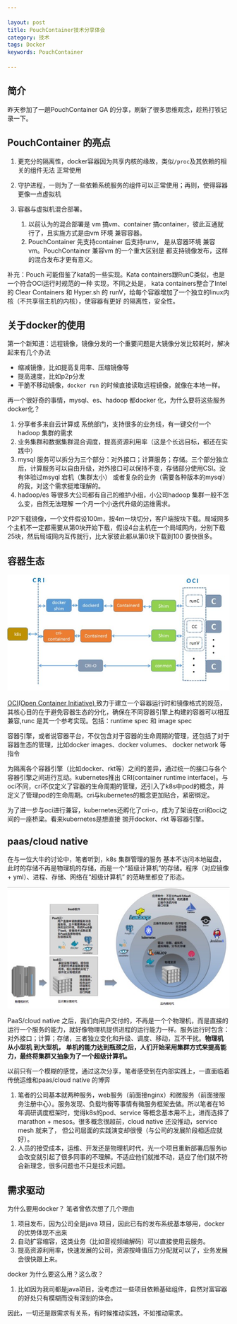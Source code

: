 ```yaml
---

layout: post
title: PouchContainer技术分享体会
category: 技术
tags: Docker
keywords: PouchContainer

---
```



## 简介

昨天参加了一趟PouchContainer GA 的分享，刷新了很多思维观念，趁热打铁记录一下。

## PouchContainer 的亮点

1. 更充分的隔离性，docker容器因为共享内核的缘故，类似`/proc`及其依赖的相关的组件无法 正常使用
2. 守护进程，一则为了一些依赖系统服务的组件可以正常使用；再则，使得容器 更像一点虚拟机
3. 容器与虚拟机混合部署。

	1. 以前认为的混合部署是 vm 搞vm、container 搞container，彼此互通就行了，且实施方式是由vm 环境 兼容容器。	
	2. PouchContainer 先支持container 后支持runv， 是从容器环境 兼容vm。PouchContainer 兼容vm 的一个重大区别是 都支持镜像发布，这样的混合发布才更有意义。

补充：Pouch 可能借鉴了kata的一些实现。Kata containers跟RunC类似，也是一个符合OCI运行时规范的一种 实现，不同之处是， kata containers整合了Intel的 Clear Containers 和 Hyper.sh 的 runV，给每个容器增加了一个独立的linux内核（不共享宿主机的内核），使容器有更好 的隔离性，安全性。

## 关于docker的使用

第一个新知道：远程镜像，镜像分发的一个重要问题是大镜像分发比较耗时，解决起来有几个办法

* 缩减镜像，比如提高复用率、压缩镜像等
* 提高速度，比如p2p分发
* 干脆不移动镜像，`docker run` 的时候直接读取远程镜像，就像在本地一样。

再一个很好奇的事情，mysql、es、hadoop 都docker 化，为什么要将这些服务docker化？

1. 分享者多来自云计算或 系统部门，支持很多的业务线，有一键交付一个hadoop 集群的需求
2. 业务集群和数据集群混合调度，提高资源利用率（这是个长远目标，都还在实践中）
3. mysql 服务可以拆分为三个部分：对外接口；计算服务；存储。三个部分独立后，计算服务可以自由升级，对外接口可以保持不变，存储部分使用CSI。没有体验过msyql 宕机（集群太小） 或者复杂的业务（需要各种版本的mysql）的我，对这个需求挺难理解的。
4. hadoop/es 等很多大公司都有自己的维护小组，小公司hadoop 集群一般不怎么变，自然无法理解 一个月一个小迭代升级的运维需求。

P2P下载镜像，一个文件假设100m，按4m一块切分，客户端按块下载。局域网多个主机不一定都需要从第0块开始下载，假设4台主机在一个局域网内，分别下载25块，然后局域网内互传就行，比大家彼此都从第0块下载到100 要快很多。

## 容器生态

![](/public/upload/docker/container_eco.png)

[OCI(Open Container Initiative) ](https://www.opencontainers.org/) 致力于建立一个容器运行时和镜像格式的规范，其核心目的在于避免容器生态的分化，确保在不同容器引擎上构建的容器可以相互兼容,runc 是其一个参考实现。包括：runtime spec 和 image spec

容器引擎，或者说容器平台，不仅包含对于容器的生命周期的管理，还包括了对于容器生态的管理，比如docker images、docker volumes、 docker network 等指令

为隔离各个容器引擎（比如docker、rkt等）之间的差异，通过统一的接口与各个容器引擎之间进行互动。kubernetes推出 CRI(container runtime interface)。与oci不同，cri不仅定义了容器的生命周期的管理，还引入了k8s中pod的概念，并定义了管理pod的生命周期。cri与kubernetes的概念更加贴合，紧密绑定。

为了进一步与oci进行兼容，kubernetes还孵化了cri-o，成为了架设在cri和oci之间的一座桥梁。看来kubernetes是想直接 抛开docker、rkt 等容器引擎。
		
## paas/cloud native

在与一位大牛的讨论中，笔者听到，k8s 集群管理的服务 基本不访问本地磁盘，此时的存储不再是物理机的存储，而是一个“超级计算机”的存储。程序（对应镜像 + yml）、进程、存储、网络在“超级计算机” 的范畴里都变了形态。

![](/public/upload/docker/cloud_native.jpg)

PaaS/cloud native 之后，我们向用户交付的，不再是一个个物理机，而是直接的运行一个服务的能力，就好像物理机提供进程的运行能力一样。服务运行时包含：对外接口；计算；存储，三者独立变化和升级、调度、移动，互不干扰。**物理机 从小型机 到大型机， 单机的能力达到瓶颈之后，人们开始采用集群方式来提高能力，最终将集群又抽象为了一个超级计算机。**

以前只有一个模糊的感觉，通过这次分享，笔者感受到在内部实践上，一直面临着传统运维和paas/cloud native 的博弈

1. 笔者的公司基本就两种服务，web服务（前面接nginx）和微服务（前面接服务注册中心）。服务发现、负载均衡等事情有微服务框架去做。所以笔者在16年调研调度框架时，觉得k8s的pod、service 等概念基本用不上，进而选择了marathon + mesos。很多概念很超前，cloud native 还没推动，service mesh 就来了， 但公司层面的实践演变却很慢（与公司的发展阶段相适应就好）。
2. 人员的接受成本，运维、开发还是物理机时代，光一个项目重新部署后服务ip 会改变就引起了很多同事的不理解。不适应他们就推不动，适应了他们就不符合新理念，很多问题也不只是技术问题。

## 需求驱动

为什么要用docker？ 笔者曾依次想了几个理由

1. 项目发布，因为公司全是java 项目，因此已有的发布系统基本够用，docker 的优势体现不出来
2. 自动扩容缩容，这类业务（比如音视频编解码）可以直接使用云服务。
3. 提高资源利用率，快速发展的公司，资源按峰值压力分配就可以了，业务发展会很快跟上来。
	
docker 为什么要这么用？这么改？

1. 比如因为我司都是java项目，没考虑过一些项目依赖基础组件，自然对富容器的好处只有模糊而没有深刻的体会。

因此，一切还是跟需求有关系，有时候推动实践，不如推动需求。